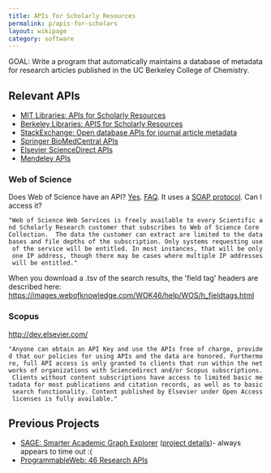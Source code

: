 ```yaml
---
title: APIs for Scholarly Resources
permalink: p/apis-for-scholars
layout: wikipage
category: software
---
```


GOAL: Write a program that automatically maintains a database of metadata for research articles published in the UC Berkeley College of Chemistry.

Relevant APIs
-------------

-   [MIT Libraries: APIs for Scholarly Resources](http://libguides.mit.edu/apis)
-   [Berkeley Libraries: APIS for Scholarly Resources](http://guides.lib.berkeley.edu/information-studies/apis)
-   [StackExchange: Open database APIs for journal article metadata](http://opendata.stackexchange.com/questions/638/open-database-apis-for-journal-article-metadata)
-   [Springer BioMedCentral APIs](https://dev.springer.com/)
-   [Elsevier ScienceDirect APIs](http://dev.elsevier.com/)
-   [Mendeley APIs](http://dev.mendeley.com/)

### Web of Science

Does Web of Science have an API? [Yes](http://wokinfo.com/products_tools/products/related/webservices/). [FAQ](http://wokinfo.com/products_tools/products/related/webservices/ws_faq/). It uses a [SOAP protocol](https://en.wikipedia.org/wiki/SOAP). Can I access it?

`"Web of Science Web Services is freely available to every Scientific and Scholarly Research customer that subscribes to Web of Science Core Collection.  The data the customer can extract are limited to the databases and file depths of the subscription. Only systems requesting use of the service will be entitled. In most instances, that will be only one IP address, though there may be cases where multiple IP addresses will be entitled."`

When you download a .tsv of the search results, the 'field tag' headers are described here: <https://images.webofknowledge.com/WOK46/help/WOS/h_fieldtags.html>

### Scopus

<http://dev.elsevier.com/>

`"Anyone can obtain an API Key and use the APIs free of charge, provided that our policies for using APIs and the data are honored. Furthermore, full API access is only granted to clients that run within the networks of organizations with Sciencedirect and/or Scopus subscriptions. Clients without content subscriptions have access to limited basic metadata for most publications and citation records, as well as to basic search functionality. Content published by Elsevier under Open Access licenses is fully available."`

Previous Projects
-----------------

-   [SAGE: Smarter Academic Graph Explorer](http://sage-search.appspot.com/) ([project details](http://www.cs.princeton.edu/~edwardz/333.html))- always appears to time out :(
-   [ProgrammableWeb: 46 Research APIs](http://www.programmableweb.com/news/46-research-apis-dataunison-mendeley-lexisnexis-and-zotero/2012/04/24)
